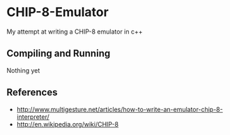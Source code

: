 # CHIP-8-Emulator
My attempt at writing a CHIP-8 emulator in c++

## Compiling and Running
Nothing yet

## References
- http://www.multigesture.net/articles/how-to-write-an-emulator-chip-8-interpreter/
- http://en.wikipedia.org/wiki/CHIP-8